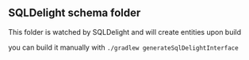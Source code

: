 ## SQLDelight schema folder

This folder is watched by SQLDelight and will create entities upon build

you can build it manually with `./gradlew generateSqlDelightInterface `